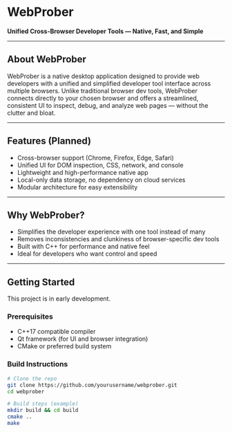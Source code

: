 # WebProber

**Unified Cross-Browser Developer Tools — Native, Fast, and Simple**

---

## About WebProber

WebProber is a native desktop application designed to provide web developers with a unified and simplified developer tool interface across multiple browsers. Unlike traditional browser dev tools, WebProber connects directly to your chosen browser and offers a streamlined, consistent UI to inspect, debug, and analyze web pages — without the clutter and bloat.

---

## Features (Planned)

- Cross-browser support (Chrome, Firefox, Edge, Safari)
- Unified UI for DOM inspection, CSS, network, and console
- Lightweight and high-performance native app
- Local-only data storage, no dependency on cloud services
- Modular architecture for easy extensibility

---

## Why WebProber?

- Simplifies the developer experience with one tool instead of many
- Removes inconsistencies and clunkiness of browser-specific dev tools
- Built with C++ for performance and native feel
- Ideal for developers who want control and speed

---

## Getting Started

This project is in early development.

### Prerequisites

- C++17 compatible compiler
- Qt framework (for UI and browser integration)
- CMake or preferred build system

### Build Instructions

```bash
# Clone the repo
git clone https://github.com/yourusername/webprober.git
cd webprober

# Build steps (example)
mkdir build && cd build
cmake ..
make
